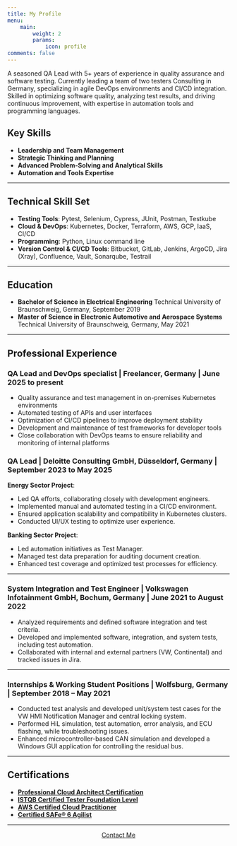 ```yaml
---
title: My Profile
menu:
    main:
        weight: 2
        params:
            icon: profile
comments: false
---
```

A seasoned QA Lead with 5+ years of experience in quality assurance and software testing. Currently leading a team of
two testers Consulting in Germany, specializing in agile DevOps environments and CI/CD integration. Skilled
in optimizing software quality, analyzing test results, and driving continuous improvement, with expertise in automation
tools and programming languages.

## Key Skills

- **Leadership and Team Management**
- **Strategic Thinking and Planning**
- **Advanced Problem-Solving and Analytical Skills**
- **Automation and Tools Expertise**

---

## Technical Skill Set

- **Testing Tools**: Pytest, Selenium, Cypress, JUnit, Postman, Testkube
- **Cloud & DevOps**: Kubernetes, Docker, Terraform, AWS, GCP, IaaS, CI/CD
- **Programming**: Python, Linux command line
- **Version Control & CI/CD Tools**: Bitbucket, GitLab, Jenkins, ArgoCD, Jira (Xray), Confluence, Vault, Sonarqube,
Testrail

---

## Education

- **Bachelor of Science in Electrical Engineering**
  Technical University of Braunschweig, Germany, September 2019
- **Master of Science in Electronic Automotive and Aerospace Systems**
  Technical University of Braunschweig, Germany, May 2021

---

## Professional Experience

### QA Lead and DevOps specialist | Freelancer, Germany | June 2025 to present

- Quality assurance and test management in on-premises Kubernetes environments
- Automated testing of APIs and user interfaces
- Optimization of CI/CD pipelines to improve deployment stability
- Development and maintenance of test frameworks for developer tools
- Close collaboration with DevOps teams to ensure reliability and monitoring of internal platforms

### QA Lead | Deloitte Consulting GmbH, Düsseldorf, Germany | September 2023 to May 2025

**Energy Sector Project**:

- Led QA efforts, collaborating closely with development engineers.
- Implemented manual and automated testing in a CI/CD environment.
- Ensured application scalability and compatibility in Kubernetes clusters.
- Conducted UI/UX testing to optimize user experience.

**Banking Sector Project**:

- Led automation initiatives as Test Manager.
- Managed test data preparation for auditing document creation.
- Enhanced test coverage and optimized test processes for efficiency.

---

### System Integration and Test Engineer | Volkswagen Infotainment GmbH, Bochum, Germany | June 2021 to August 2022

- Analyzed requirements and defined software integration and test criteria.
- Developed and implemented software, integration, and system tests, including test automation.
- Collaborated with internal and external partners (VW, Continental) and tracked issues in Jira.

---

### Internships & Working Student Positions | Wolfsburg, Germany | September 2018 – May 2021

- Conducted test analysis and developed unit/system test cases for the VW HMI Notification Manager and central locking
system.
- Performed HiL simulation, test automation, error analysis, and ECU flashing, while troubleshooting issues.
- Enhanced microcontroller-based CAN simulation and developed a Windows GUI application for controlling the residual
bus.

---

## Certifications

- **[Professional Cloud Architect
  Certification](https://www.credly.com/badges/36866d3e-0abf-413d-bf64-014f4846d209)**
- **[ISTQB Certified Tester Foundation Level](http://scr.istqb.org/?name=sahraoui&number=105833)**
- **[AWS Certified Cloud Practitioner](https://www.credly.com/badges/c39efa09-170b-4d19-bea9-e8a0e136c53e)**
- **[Certified SAFe® 6 Agilist](https://www.credly.com/badges/b8d14f21-a729-4828-a475-59c15aca6730)**

---
<div class="contact-me" style="text-align: center;">
    <a href="/contact" class="btn btn-primary">Contact Me</a>
</div>
